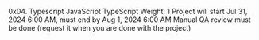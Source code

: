 0x04. Typescript
JavaScript
TypeScript
 Weight: 1
 Project will start Jul 31, 2024 6:00 AM, must end by Aug 1, 2024 6:00 AM
 Manual QA review must be done (request it when you are done with the project)

